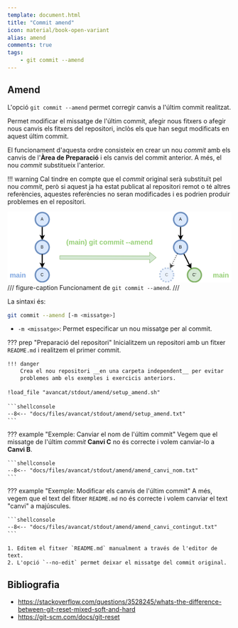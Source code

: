```yaml
---
template: document.html
title: "Commit amend"
icon: material/book-open-variant
alias: amend
comments: true
tags:
    - git commit --amend
---
```


## Amend
L'opció `git commit --amend` permet corregir canvis a l'últim commit realitzat.

Permet modificar el missatge de l'últim commit, afegir nous fitxers o afegir
nous canvis els fitxers del repositori, inclòs els que han segut modificats en aquest últim commit.

El funcionament d'aquesta ordre consisteix en crear un nou _commit_ amb els canvis de l'__Àrea de Preparació__
i els canvis del commit anterior. A més, el nou _commit_ substitueix l'anterior.

!!! warning
    Cal tindre en compte que el _commit_ original serà substituït pel nou _commit_,
    però si aquest ja ha estat publicat al repositori remot o té altres referències,
    aquestes referències no seran modificades i es podrien produir problemes
    en el repositori.

![Funcionament de git commit --amend](img/amend/amend.png)
/// figure-caption
Funcionament de `git commit --amend`.
///


La sintaxi és:
```bash
git commit --amend [-m <missatge>]
```

- `-m <missatge>`: Permet especificar un nou missatge per al commit.

??? prep "Preparació del repositori"
    Inicialitzem un repositori amb un fitxer `README.md` i realitzem el primer commit.

    !!! danger
        Crea el nou repositori __en una carpeta independent__ per evitar
        problemes amb els exemples i exercicis anteriors.

    !load_file "avancat/stdout/amend/setup_amend.sh"

    ```shellconsole
    --8<-- "docs/files/avancat/stdout/amend/setup_amend.txt"
    ```

??? example "Exemple: Canviar el nom de l'últim commit"
    Vegem que el missatge de l'últim _commit_ __Canvi C__ no és correcte
    i volem canviar-lo a __Canvi B__.

    ```shellconsole
    --8<-- "docs/files/avancat/stdout/amend/amend_canvi_nom.txt"
    ```

??? example "Exemple: Modificar els canvis de l'últim commit"
    A més, vegem que el text del fitxer `README.md` no és correcte
    i volem canviar el text "canvi" a majúscules.

    ```shellconsole
    --8<-- "docs/files/avancat/stdout/amend/amend_canvi_contingut.txt"
    ```

    1. Editem el fitxer `README.md` manualment a través de l'editor de text.
    2. L'opció `--no-edit` permet deixar el missatge del commit original.

## Bibliografia
- https://stackoverflow.com/questions/3528245/whats-the-difference-between-git-reset-mixed-soft-and-hard
- https://git-scm.com/docs/git-reset
